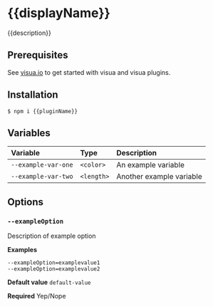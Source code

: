 # {{displayName}}

{{description}}

## Prerequisites

See [visua.io](https://visua.io) to get started with visua and visua plugins.

## Installation

```
$ npm i {{pluginName}}
```

## Variables

|Variable|Type|Description|
|:---|:---|:---|
|`--example-var-one`|`<color>`|An example variable|
|`--example-var-two`|`<length>`|Another example variable|

## Options

### `--exampleOption`

Description of example option

**Examples** 
```
--exampleOption=examplevalue1
--exampleOption=examplevalue2
```

**Default value** `default-value`

**Required** Yep/Nope
